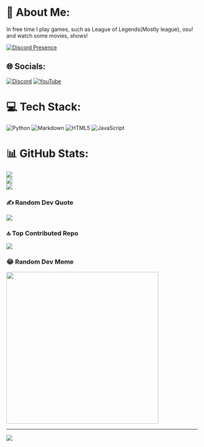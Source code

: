 # 💫 About Me:
In free time I play games, such as League of Legends(Mostly league), osu! and watch some movies, shows!<br>

<a href="https://discord.com/users/670986272377929743"><img src="https://lanyard.cnrad.dev/api/614807913302851594?bg=549654&amp;borderRadius=25px" alt="Discord Presence"></a>
## 🌐 Socials:
[![Discord](https://img.shields.io/badge/Discord-%237289DA.svg?logo=discord&logoColor=white)](https://discord.gg/NMxKTbQcDZ) [![YouTube](https://img.shields.io/badge/YouTube-%23FF0000.svg?logo=YouTube&logoColor=white)](https://youtube.com/@UCDBv7JhXL8ywjPUTRndfZFg) 

# 💻 Tech Stack:
![Python](https://img.shields.io/badge/python-3670A0?style=flat&logo=python&logoColor=ffdd54) ![Markdown](https://img.shields.io/badge/markdown-%23000000.svg?style=flat&logo=markdown&logoColor=white) ![HTML5](https://img.shields.io/badge/html5-%23E34F26.svg?style=flat&logo=html5&logoColor=white) ![JavaScript](https://img.shields.io/badge/javascript-%23323330.svg?style=flat&logo=javascript&logoColor=%23F7DF1E)
# 📊 GitHub Stats:
![](https://github-readme-stats.vercel.app/api?username=vorlie&theme=dark&hide_border=true&include_all_commits=false&count_private=false)<br/>
![](https://github-readme-streak-stats.herokuapp.com/?user=vorlie&theme=dark&hide_border=true)<br/>
![](https://github-readme-stats.vercel.app/api/top-langs/?username=vorlie&theme=dark&hide_border=true&include_all_commits=false&count_private=false&layout=compact)

### ✍️ Random Dev Quote
![](https://quotes-github-readme.vercel.app/api?type=horizontal&theme=radical)

### 🔝 Top Contributed Repo
![](https://github-contributor-stats.vercel.app/api?username=vorlie&limit=5&theme=dark&combine_all_yearly_contributions=true)

### 😂 Random Dev Meme
<img src='https://randommeme-five.vercel.app/' style="height: 400px;"/>

---
[![](https://visitcount.itsvg.in/api?id=vorlie&icon=1&color=12)](https://visitcount.itsvg.in)

<!-- Proudly created with GPRM ( https://gprm.itsvg.in ) -->
